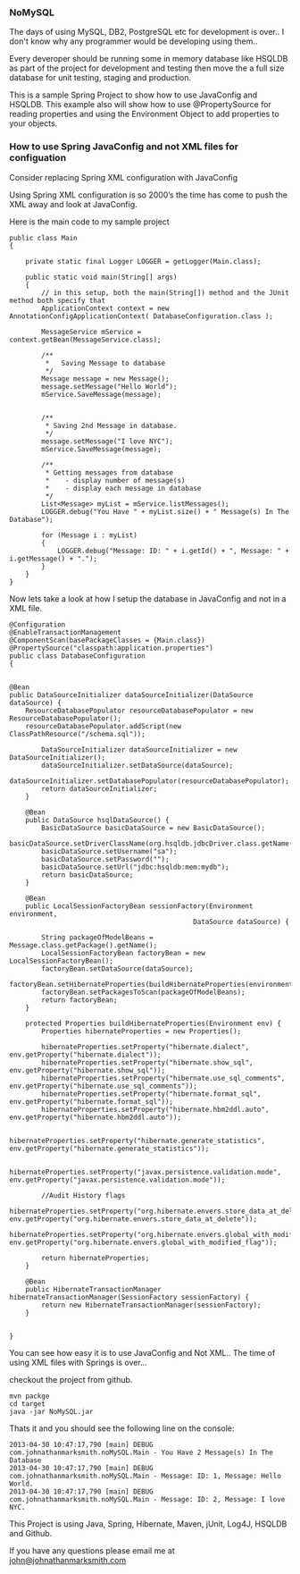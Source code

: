 ### NoMySQL

The days of using MySQL, DB2, PostgreSQL etc for development is over.. I don't know why any programmer would be developing using them..

Every deveroper should be running some in memory database like HSQLDB as part of the project for development and testing then move the a full size database for unit testing, staging and production.

This is a sample Spring Project to show how to use JavaConfig and HSQLDB. This example also will show how to use @PropertySource for reading properties and using the Environment Object to add properties to your objects.

### How to use Spring JavaConfig and not XML files for configuation

Consider replacing Spring XML configuration with JavaConfig

Using Spring XML configuration is so 2000’s the time has come to push the XML away and look at JavaConfig.

Here is the main code to my sample project

	public class Main
    {

        private static final Logger LOGGER = getLogger(Main.class);

        public static void main(String[] args)
        {
            // in this setup, both the main(String[]) method and the JUnit method both specify that
            ApplicationContext context = new AnnotationConfigApplicationContext( DatabaseConfiguration.class );

            MessageService mService = context.getBean(MessageService.class);

            /**
             *   Saving Message to database
             */
            Message message = new Message();
            message.setMessage("Hello World");
            mService.SaveMessage(message);


            /**
             * Saving 2nd Message in database.
             */
            message.setMessage("I love NYC");
            mService.SaveMessage(message);

            /**
             * Getting messages from database
             *    - display number of message(s)
             *    - display each message in database
             */
            List<Message> myList = mService.listMessages();
            LOGGER.debug("You Have " + myList.size() + " Message(s) In The Database");

            for (Message i : myList)
            {
                LOGGER.debug("Message: ID: " + i.getId() + ", Message: " + i.getMessage() + ".");
            }
        }
    }
 

Now lets take a look at how I setup the database in JavaConfig and not in a XML file.

    @Configuration
    @EnableTransactionManagement
    @ComponentScan(basePackageClasses = {Main.class})
    @PropertySource("classpath:application.properties")
    public class DatabaseConfiguration
    {


    @Bean
    public DataSourceInitializer dataSourceInitializer(DataSource dataSource) {
        ResourceDatabasePopulator resourceDatabasePopulator = new ResourceDatabasePopulator();
        resourceDatabasePopulator.addScript(new ClassPathResource("/schema.sql"));

            DataSourceInitializer dataSourceInitializer = new DataSourceInitializer();
            dataSourceInitializer.setDataSource(dataSource);
            dataSourceInitializer.setDatabasePopulator(resourceDatabasePopulator);
            return dataSourceInitializer;
        }

        @Bean
        public DataSource hsqlDataSource() {
            BasicDataSource basicDataSource = new BasicDataSource();
            basicDataSource.setDriverClassName(org.hsqldb.jdbcDriver.class.getName());
            basicDataSource.setUsername("sa");
            basicDataSource.setPassword("");
            basicDataSource.setUrl("jdbc:hsqldb:mem:mydb");
            return basicDataSource;
        }

        @Bean
        public LocalSessionFactoryBean sessionFactory(Environment environment,
                                                  DataSource dataSource) {

            String packageOfModelBeans = Message.class.getPackage().getName();
            LocalSessionFactoryBean factoryBean = new LocalSessionFactoryBean();
            factoryBean.setDataSource(dataSource);
            factoryBean.setHibernateProperties(buildHibernateProperties(environment));
            factoryBean.setPackagesToScan(packageOfModelBeans);
            return factoryBean;
        }

        protected Properties buildHibernateProperties(Environment env) {
            Properties hibernateProperties = new Properties();

            hibernateProperties.setProperty("hibernate.dialect", env.getProperty("hibernate.dialect"));
            hibernateProperties.setProperty("hibernate.show_sql", env.getProperty("hibernate.show_sql"));
            hibernateProperties.setProperty("hibernate.use_sql_comments", env.getProperty("hibernate.use_sql_comments"));
            hibernateProperties.setProperty("hibernate.format_sql", env.getProperty("hibernate.format_sql"));
            hibernateProperties.setProperty("hibernate.hbm2ddl.auto", env.getProperty("hibernate.hbm2ddl.auto"));

            hibernateProperties.setProperty("hibernate.generate_statistics", env.getProperty("hibernate.generate_statistics"));

            hibernateProperties.setProperty("javax.persistence.validation.mode", env.getProperty("javax.persistence.validation.mode"));

            //Audit History flags
            hibernateProperties.setProperty("org.hibernate.envers.store_data_at_delete", env.getProperty("org.hibernate.envers.store_data_at_delete"));
            hibernateProperties.setProperty("org.hibernate.envers.global_with_modified_flag", env.getProperty("org.hibernate.envers.global_with_modified_flag"));

            return hibernateProperties;
        }

        @Bean
        public HibernateTransactionManager hibernateTransactionManager(SessionFactory sessionFactory) {
            return new HibernateTransactionManager(sessionFactory);
        }


    }



You can see how easy it is to use JavaConfig and Not XML.. The time of using XML files with Springs is over...

checkout the project from github.

    mvn packge
    cd target
    java -jar NoMySQL.jar

Thats it and you should see the following line on the console:

    2013-04-30 10:47:17,790 [main] DEBUG com.johnathanmarksmith.noMySQL.Main - You Have 2 Message(s) In The Database
    2013-04-30 10:47:17,790 [main] DEBUG com.johnathanmarksmith.noMySQL.Main - Message: ID: 1, Message: Hello World.
    2013-04-30 10:47:17,790 [main] DEBUG com.johnathanmarksmith.noMySQL.Main - Message: ID: 2, Message: I love NYC.

This Project is using Java, Spring, Hibernate, Maven, jUnit, Log4J, HSQLDB and Github.

If you have any questions please email me at john@johnathanmarksmith.com